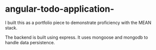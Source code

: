 # angular-todo-application-
I built this as a portfolio piece to demonstrate proficiency with the MEAN stack. 

The backend is built using express. It uses mongoose and mongodb to handle data persistence. 
